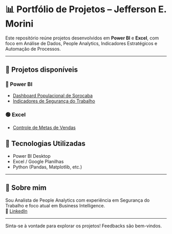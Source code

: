 # 📊 Portfólio de Projetos – Jefferson E. Morini

Este repositório reúne projetos desenvolvidos em **Power BI** e **Excel**, com foco em Análise de Dados, People Analytics,  Indicadores Estratégicos e Automação de Processos.

---

## 📁 Projetos disponíveis

### 🔷 Power BI
- [Dashboard Populacional de Sorocaba](./powerbi/dashboard-populacional/)
- [Indicadores de Segurança do Trabalho](./powerbi/dashboard-acidentes/)

### 🟢 Excel
- [Controle de Metas de Vendas](./excel/controle-metas-vendas/)


## 🧰 Tecnologias Utilizadas
- Power BI Desktop
- Excel / Google Planilhas
- Python (Pandas, Matplotlib, etc.)

---

## 👤 Sobre mim

Sou Analista de People Analytics com experiência em Segurança do Trabalho e foco atual em Business Intelligence.  
📎 [LinkedIn](https://www.linkedin.com/in/jeffersonmorini/)  

---

Sinta-se à vontade para explorar os projetos! Feedbacks são bem-vindos.
